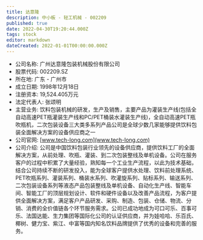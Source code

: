 ```yaml
---
title: 达意隆
description: 中小板 - 轻工机械 - 002209
published: true
date: 2022-04-30T19:20:44.000Z
tags: stock
editor: markdown
dateCreated: 2022-01-01T00:00:00.000Z
---
```


- 公司名称: 广州达意隆包装机械股份有限公司
- 股票代码: 002209.SZ
- 所在地: 广东 - 广州市
- 成立日期: 1998年12月18日
- 注册资本: 19,524.405万元
- 法定代表人: 张颂明
- 主营业务: 饮料包装机械的研发，生产及销售，主要产品为灌装生产线(包括全自动高速PET瓶灌装生产线和PC/PET桶装水灌装生产线)，全自动高速PET瓶吹瓶机，二次包装设备三大类多系列产品公司是全球少数几家能够提供饮料包装全面解决方案的设备供应商之一
- 公司官网: [www.tech-long.com](www.tech-long.com)
- 公司介绍: 公司是中国饮料包装行业领先的设备供应商，提供饮料工厂的全面解决方案，从前处理、吹瓶、灌装、到二次包装整线及单机设备。公司在服务客户的过程中积累了大量经验，熟知每一个工业生产流程，以此为技术基础，结合公司持续不断的研发投入，能为全球客户提供水处理、饮料前处理系统、PET吹瓶系列、灌装系列、桶装水系列、吹灌旋系列、贴标系列、输送系列、二次包装设备系列等液态产品包装整线及单机设备、自动化生产线、智能车间、智能工厂的顶层规划设计、软件和硬件设备以及改善产品流程，为客户提供全面解决方案，满足客户产品研发、采购、制造、包装、仓储、物流、分销、消费的全价值链各个环节服务需求。公司已成功地成为可口可乐、百事可乐、法国达能、生力集团等国际化公司的认证供应商，并为娃哈哈、乐百氏、椰树、健力宝、紫江、中富等国内知名饮料品牌提供了优秀的设备和完善的服务。


